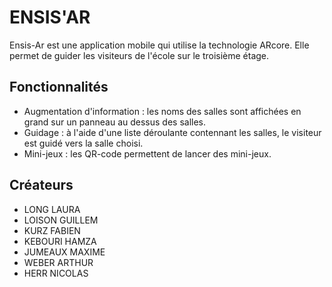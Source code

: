 # ENSIS'AR

Ensis-Ar est une application mobile qui utilise la technologie ARcore.
Elle permet de guider les visiteurs de l'école sur le troisième étage.

## Fonctionnalités

* Augmentation d'information : les noms des salles sont affichées en grand sur un panneau au dessus des salles.
* Guidage : à l'aide d'une liste déroulante contennant les salles, le visiteur est guidé vers la salle choisi.
* Mini-jeux : les QR-code permettent de lancer des mini-jeux.


## Créateurs

* LONG LAURA
* LOISON GUILLEM
* KURZ FABIEN
* KEBOURI HAMZA
* JUMEAUX MAXIME
* WEBER ARTHUR
* HERR NICOLAS
